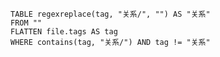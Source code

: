 ```dataview
TABLE regexreplace(tag, "关系/", "") AS "关系" 
FROM ""
FLATTEN file.tags AS tag
WHERE contains(tag, "关系/") AND tag != "关系"
```







